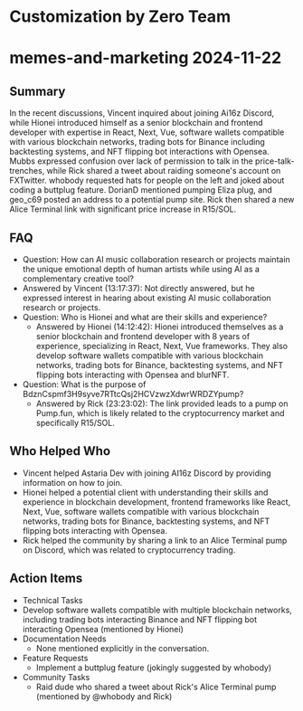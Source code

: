 # Customization by Zero Team

# memes-and-marketing 2024-11-22

## Summary
 In the recent discussions, Vincent inquired about joining Ai16z Discord, while Hionei introduced himself as a senior blockchain and frontend developer with expertise in React, Next, Vue, software wallets compatible with various blockchain networks, trading bots for Binance including backtesting systems, and NFT flipping bot interactions with Opensea. Mubbs expressed confusion over lack of permission to talk in the price-talk-trenches, while Rick shared a tweet about raiding someone's account on FXTwitter. whobody requested hats for people on the left and joked about coding a buttplug feature. DorianD mentioned pumping Eliza plug, and geo_c69 posted an address to a potential pump site. Rick then shared a new Alice Terminal link with significant price increase in R15/SOL.

## FAQ
 - Question: How can AI music collaboration research or projects maintain the unique emotional depth of human artists while using AI as a complementary creative tool?
  - Answered by Vincent (13:17:37): Not directly answered, but he expressed interest in hearing about existing AI music collaboration research or projects.
- Question: Who is Hionei and what are their skills and experience?
  - Answered by Hionei (14:12:42): Hionei introduced themselves as a senior blockchain and frontend developer with 8 years of experience, specializing in React, Next, Vue frameworks. They also develop software wallets compatible with various blockchain networks, trading bots for Binance, backtesting systems, and NFT flipping bots interacting with Opensea and blurNFT.
- Question: What is the purpose of BdznCspmf3H9syve7RTtcQsj2HCVzwzXdwrWRDZYpump?
  - Answered by Rick (23:23:02): The link provided leads to a pump on Pump.fun, which is likely related to the cryptocurrency market and specifically R15/SOL.

## Who Helped Who
 - Vincent helped Astaria Dev with joining AI16z Discord by providing information on how to join.
- Hionei helped a potential client with understanding their skills and experience in blockchain development, frontend frameworks like React, Next, Vue, software wallets compatible with various blockchain networks, trading bots for Binance, backtesting systems, and NFT flipping bots interacting with Opensea.
- Rick helped the community by sharing a link to an Alice Terminal pump on Discord, which was related to cryptocurrency trading.

## Action Items
 - Technical Tasks
  - Develop software wallets compatible with multiple blockchain networks, including trading bots interacting Binance and NFT flipping bot interacting Opensea (mentioned by Hionei)
- Documentation Needs
  - None mentioned explicitly in the conversation.
- Feature Requests
  - Implement a buttplug feature (jokingly suggested by whobody)
- Community Tasks
  - Raid dude who shared a tweet about Rick's Alice Terminal pump (mentioned by @whobody and Rick)

